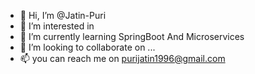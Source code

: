 - 👋 Hi, I’m @Jatin-Puri
- 👀 I’m interested in 
- 🌱 I’m currently learning SpringBoot And Microservices
- 💞️ I’m looking to collaborate on ...
- 📫 you can reach me on purijatin1996@gmail.com
<!---
Jatin-Puri/Jatin-Puri is a ✨ special ✨ repository because its `README.md` (this file) appears on your GitHub profile.
You can click the Preview link to take a look at your changes.
--->
